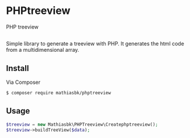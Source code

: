 # PHPtreeview
PHP treeview

##
Simple library to generate a treeview with PHP.
It generates the html code from a multidimensional array.

## Install

Via Composer

``` bash
$ composer require mathiasbk/phptreeview
```

## Usage

``` php
$treeview = new Mathiasbk\PHPTreeview\Createphptreeview();
$treeview->buildTreeView($data);
```